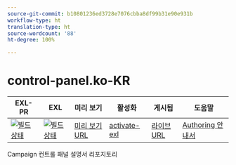 ```yaml
---
source-git-commit: b10801236ed3728e7076cbba8df99b31e90e931b
workflow-type: ht
translation-type: ht
source-wordcount: '88'
ht-degree: 100%

---
```

# control-panel.ko-KR

| EXL-PR | EXL | 미리 보기 | 활성화 | 게시됨 | 도움말 |
|--- |--- |--- |--- |--- |--- |
| [![빌드 상태](https://docs.ci.corp.adobe.com/view/exl-pr/job/control-panel.en_pr-exl/badge/icon)](https://docs.ci.corp.adobe.com/view/exl-pr/job/control-panel.en_pr-exl/lastBuild/) | [![빌드 상태](https://docs.ci.corp.adobe.com/view/exl-pr/job/control-panel.en_exl/lastBuild/badge/icon)](https://docs.ci.corp.adobe.com/view/exl-pr/job/control-panel.en_exl/lastBuild/lastBuild) | [미리 보기 URL](https://experienceleague.corp.adobe.com/docs/control-panel/using/control-panel-home.html?lang=ko) | [activate-exl](https://docs.ci.corp.adobe.com/job/activate-exl/build/) | [라이브 URL](https://experienceleague.adobe.com/docs/control-panel/using/control-panel-home.html?lang=ko) | [Authoring 안내서](https://experienceleague.adobe.com/docs/authoring-guide-exl/using/home.html?lang=ko) |

Campaign 컨트롤 패널 설명서 리포지토리
